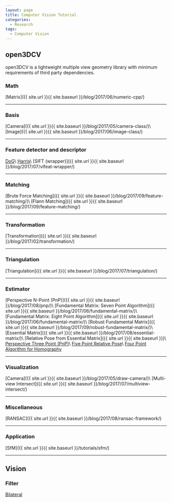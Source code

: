 ```yaml
---
layout: page
title: Computer Vision Tutorial
categories: 
  - Research
tags:
  - Computer Vision
---
```


## open3DCV
open3DCV is a lightweight multiple view geometry library with minimum requirements of third party dependencies.

### Math
[Matrix]({{ site.url }}{{ site.baseurl }}/blog/2017/06/numeric-cpp/)

---

### Basis
[Camera]({{ site.url }}{{ site.baseurl }}/blog/2017/05/camera-class/)\\
[Image]({{ site.url }}{{ site.baseurl }}/blog/2017/06/image-class/)

---

### Feature detector and descriptor
[DoG]()\\
[Harris]()\\
[SIFT (wrapper)]({{ site.url }}{{ site.baseurl }}/blog/2017/07/vlfeat-wrapper/)

---

### Matching
[Brute Force Matching]({{ site.url }}{{ site.baseurl }}/blog/2017/09/feature-matching/)\\
[Flann Matching]({{ site.url }}{{ site.baseurl }}/blog/2017/09/feature-matching/)

---

### Transformation
[Transformation]({{ site.url }}{{ site.baseurl }}/blog/2017/02/transformation/)

---

### Triangulation
[Triangulation]({{ site.url }}{{ site.baseurl }}/blog/2017/07/triangulation/)

---

### Estimator
[Perspective N-Point (PnP)]({{ site.url }}{{ site.baseurl }}/blog/2017/08/pnp/)\\
[Fundamental Matrix: Seven Point Algorithm]({{ site.url }}{{ site.baseurl }}/blog/2017/06/fundamental-matrix/)\\
[Fundamental Matrix: Eight Point Algorithm]({{ site.url }}{{ site.baseurl }}/blog/2017/06/fundamental-matrix/)\\
[Robust Fundamental Matrix]({{ site.url }}{{ site.baseurl }}/blog/2017/09/robust-fundamental-matrix/)\\
[Essential Matrix]({{ site.url }}{{ site.baseurl }}/blog/2017/08/essential-matrix/)\\
[Relative Pose from Essential Matrix]({{ site.url }}{{ site.baseurl }})\\
[Perspective Three Point (PnP)]()\\
[Five Point Relative Pose]()\\
[Four Point Algorithm for Homography]()
<!-- 
[Four Point Focal Length]()\\
[Five Point Focal Length and Radial Distortion]()\\
[Three Point Relative Pose with a Partially Known Rotation]()\\
[Four Point Relative Pose with a Partially Known Rotation]()\\
[Two Point Absolute Pose with a Partially Known Rotation]()\\
[Source](http://www.theia-sfm.org/features.html) -->

---

### Visualization
[Camera]({{ site.url }}{{ site.baseurl }}/blog/2017/05/draw-camera/)\\
[Multi-view Intersect]({{ site.url }}{{ site.baseurl }}/blog/2017/07/multiview-intersect/)

---

### Miscellaneous
[RANSAC]({{ site.url }}{{ site.baseurl }}/blog/2017/08/ransac-framework/)

---

### Application
[SfM]({{ site.url }}{{ site.baseurl }}/tutorials/sfm/)

---

## Vision

### Filter
[Bilateral]({{site.url}}{{site.baseurl}}/blog/2017/06/bilateral-filter/)